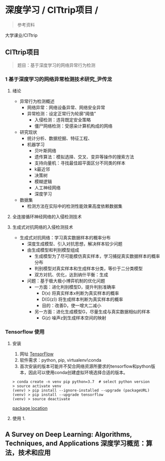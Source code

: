 # 深度学习 / CITtrip项目 /

> 参考资料

大学课业/CITtrip

## CITtrip项目

> 题目：基于深度学习的网络异常行为检测

### 1 基于深度学习的网络异常检测技术研究_尹传龙

1. 绪论

   * 异常行为检测概述
     * 网络异常：网络设备异常、网络安全异常
     * 异常检测：设定正常行为轮廓“阈值”
       * 入侵检测：违背既定安全策略
       * 僵尸网络检测：受感染计算机构成的网络
   * 研究现状
     * 统计分析、数据挖掘、特征工程、
     * 机器学习
       * 贝叶斯网络
       * 遗传算法：模拟选择、交叉、变异等操作的搜索方法
       * 支持向量机：寻找最佳超平面区分不同类的样本
       * k最近邻
       * 决策树
       * 模糊逻辑
       * 人工神经网络
       * 深度学习
   * 数据集
     * 检测方法在实际中的检测性能效果高度依赖数据集
  
2. 全连接循环神经网络的入侵检测技术

3. 生成式对抗网络的入侵检测技术

   * 生成式对抗网络：学习真实数据样本的概率分布
     * 深度生成模型、引入对抗思想，解决样本较少问题
     * 由生成模型和判别模型组成
       * 生成模型为了尽可能模仿真实样本，学习捕捉真实数据样本的概率分布
       * 判别模型对真实样本和生成样本分类，等价于二分类模型
       * 双方对抗、优化，达到纳什平衡：生成
     * 问题：基于极大极小博弈机制的优化问题
       * 一方面：进化判别模型D，提升判别准确率
         * D(x) 将真实样本x判断为真实样本的概率
         * D(G(z)) 将生成样本判断为真实样本的概率
         * 目的：改善D，使一增大二减小
       * 另一方面：进化生成模型G，尽量生成与真实数据相似的样本
         * G(z) 噪声z到生成样本空间的映射

### Tensorflow 使用

1. 安装
   1. 网址 [TensorFlow](https://tensorflow.google.cn/)
   2. 软件需求：python, pip, virtualenv\conda
   3. 首次安装的版本可能并不契合网络资源所要求的tensorflow和python版本，因此可以使用conda创建虚拟环境选择合适的版本。

   ``` shell
   > conda create -n venv pip python=3.7  # select python version
   > source activate venv
   (venv) > pip install --ignore-installed --upgrade (packageURL)
   (venv) > pip install --upgrade tensorflow
   (venv) > source deactivate
   ```

      [package location](https://tensorflow.google.cn/install/pip#package-location)
2. 使用
   1. 
   
   
## A Survey on Deep Learning: Algorithms, Techniques, and Applications 深度学习概览：算法，技术和应用
